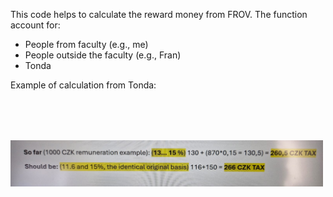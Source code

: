 This code helps to calculate the reward money from FROV. 
The function account for:
- People from faculty (e.g., me)
- People outside the faculty (e.g., Fran)
- Tonda

Example of calculation from Tonda: 
 <img align="center" src="Tonda.jpeg" width="500" style="margin-top: 80px">
